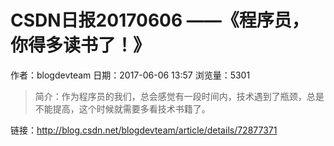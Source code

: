 #  CSDN日报20170606 ——《程序员，你得多读书了！》 
作者：blogdevteam
日期：2017-06-06 13:57
浏览量：5301
> 简介：作为程序员的我们，总会感觉有一段时间内，技术遇到了瓶颈，总是不能提高，这个时候就需要多看技术书籍了。

 链接：http://blog.csdn.net/blogdevteam/article/details/72877371
